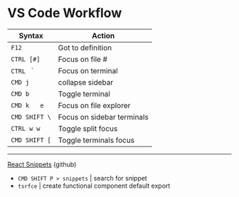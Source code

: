 # VS Code Workflow

| Syntax        | Action                     |
| ------------- | -------------------------- |
| `F12`         | Got to definition          |
| `CTRL [#]`    | Focus on file #            |
| `CTRL ` `     | Focus on terminal          |
| `CMD j`       | collapse sidebar           |
| `CMD b`       | Toggle terminal            |
| `CMD k   e`   | Focus on file explorer     |
| `CMD SHIFT \` | Focus on sidebar terminals |
| `CTRL w w`    | Toggle split focus         |
| `CMD SHIFT [` | Toggle terminals focus     |

---

[React Snippets](https://github.com/ults-io/vscode-react-javascript-snippets/blob/master/docs/Snippets.md) (github)

- `CMD SHIFT P > snippets` | search for snippet
- `tsrfce` | create functional component default export
